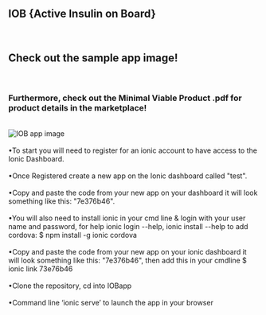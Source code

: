 <h2>IOB {Active Insulin on Board} </h2>
<br><h2> Check out the sample app image! </br></h2>
<br><h3> Furthermore, check out the Minimal Viable Product .pdf for product details in the marketplace! </br></h3>

<br> <img src = "https://github.com/amichellemosley/IOBapp/issues/7#issue-657195397" alt="IOB app image"/> </br>
<br>•To start you will need to register for an ionic account to have access to the Ionic Dashboard. </br>
<br>•Once Registered create a new app on the Ionic dashboard called "test".</br>
<br>•Copy and paste the code from your new app on your dashboard it will look something like this: "7e376b46".</br>
<br>•You will also need to install ionic in your cmd line & login with your user name and password, for help ionic login --help, ionic install --help to add cordova: $ npm install -g ionic cordova</br>
<br>•Copy and paste the code from your new app on your ionic dashboard it will look something like this: "7e376b46", then add this in your cmdline $ ionic link 73e76b46</br>
<br>•Clone the repository, cd into IOBapp</br>
<br>•Command line ‘ionic serve’ to launch the app in your browser</br>

